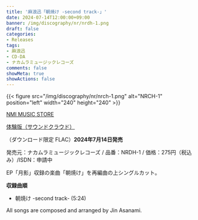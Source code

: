 ```yaml
---
title: '麻浪迅「朝焼け -second track-」'
date: 2024-07-14T12:00:00+09:00
banner: /img/discography/nr/nrdh-1.png
draft: false
categories:
- Releases
tags:
- 麻浪迅
- CD-DA
- ナカムラミュージックレコーズ
comments: false
showMeta: true
showActions: false
---
```


{{< figure src="/img/discography/nr/nrch-1.png" alt="NRCH-1" position="left" width="240" height="240" >}}

[NMI MUSIC STORE](https://nmimusic.booth.pm/items/5916436)

[体験版（サウンドクラウド）](https://soundcloud.com/hayatehay/sunrise-colours-second-track-demo)

（ダウンロード限定 FLAC）**2024年7月14日発売**<br>

発売元：ナカムラミュージックレコーズ / 品番：NRDH-1 / 価格：275円（税込み）/ISDN：申請中

EP「月影」収録の楽曲「朝焼け」を再編曲の上シングルカット。

**収録曲順**
- 朝焼け -second track- (5:24)

All songs are composed and arranged by Jin Asanami.
